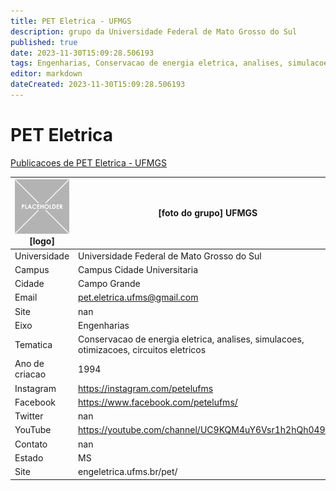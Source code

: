 ```yaml
---
title: PET Eletrica - UFMGS
description: grupo da Universidade Federal de Mato Grosso do Sul
published: true
date: 2023-11-30T15:09:28.506193
tags: Engenharias, Conservacao de energia eletrica, analises, simulacoes, otimizacoes, circuitos eletricos
editor: markdown
dateCreated: 2023-11-30T15:09:28.506193
---
```


# PET Eletrica

[Publicacoes de PET Eletrica - UFMGS](/atividade/108PETEletricaUFMGS/feed.md)

| ![placeholder.png](/placeholder.png) [logo] | [foto do grupo] UFMGS         |
| ------------------------------------------- | ------------------------------------------------- |
| Universidade                                | Universidade Federal de Mato Grosso do Sul      |
| Campus                                      | Campus Cidade Universitaria            |
| Cidade                                      | Campo Grande             |
| Email                                       | pet.eletrica.ufms@gmail.com             |
| Site                                        | nan              |
| Eixo                                        | Engenharias              |
| Tematica                                    | Conservacao de energia eletrica, analises, simulacoes, otimizacoes, circuitos eletricos          |
| Ano de criacao                              | 1994        |
| Instagram                                   | https://instagram.com/petelufms         |
| Facebook                                    | https://www.facebook.com/petelufms/          |
| Twitter                                     | nan           |
| YouTube                                     | https://youtube.com/channel/UC9KQM4uY6Vsr1h2hQh049wg           |
| Contato                                     | nan         |
| Estado                                      |  MS            |
| Site                                        | engeletrica.ufms.br/pet/ |
